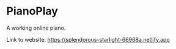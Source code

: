 # PianoPlay

A working online piano.

Link to website: https://splendorous-starlight-66968a.netlify.app
